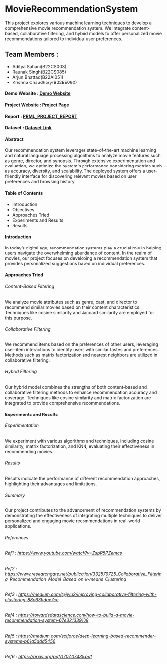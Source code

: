 # MovieRecommendationSystem
This project explores various machine learning techniques to develop a comprehensive movie recommendation system. We integrate content-based, collaborative filtering, and hybrid models to offer personalized movie recommendations tailored to individual user preferences.
## Team Members :
- Aditya Sahani(B22CS003)
- Raunak Singh(B22CS085)
- Arjun Bhattad(B22AI051)
- Krishna Chaudhary(B22EE090)
  
#### Demo Website : [Demo Website](https://movierecommendationsystem-nrpmzdwepthohlrlshxqpf.streamlit.app/)
#### Project Website : [Project Page](https://prml-project-page.netlify.app/)
#### Report : [PRML_PROJECT_REPORT](https://drive.google.com/file/d/1Gp-CGb7ZDTJkOTm91Nl3ND4mnYrbtArJ/view?usp=sharing)
#### Dataset : [Dataset Link](https://www.kaggle.com/datasets/shubhammehta21/movie-lens-small-latest-dataset)


#### Abstract
Our recommendation system leverages state-of-the-art machine learning and natural language processing algorithms to analyze movie features such as genre, director, and synopsis. Through extensive experimentation and evaluation, we optimize the system's performance considering metrics such as accuracy, diversity, and scalability. The deployed system offers a user-friendly interface for discovering relevant movies based on user preferences and browsing history.

#### Table of Contents
- Introduction
- Objectives
- Approaches Tried
- Experiments and Results
- Results

#### Introduction
In today’s digital age, recommendation systems play a crucial role in helping users navigate the overwhelming abundance of content. In the realm of movies, our project focuses on developing a recommendation system that provides personalized suggestions based on individual preferences.

#### Approaches Tried
###### Content-Based Filtering
We analyze movie attributes such as genre, cast, and director to recommend similar movies based on their content characteristics. Techniques like cosine similarity and Jaccard similarity are employed for this purpose.

###### Collaborative Filtering
We recommend items based on the preferences of other users, leveraging user-item interactions to identify users with similar tastes and preferences. Methods such as matrix factorization and nearest neighbors are utilized in collaborative filtering.

###### Hybrid Filtering
Our hybrid model combines the strengths of both content-based and collaborative filtering methods to enhance recommendation accuracy and coverage. Techniques like cosine similarity and matrix factorization are integrated to provide comprehensive recommendations.

#### Experiments and Results

###### Experimentation
We experiment with various algorithms and techniques, including cosine similarity, matrix factorization, and KNN, evaluating their effectiveness in recommending movies.

###### Results
Results indicate the performance of different recommendation approaches, highlighting their advantages and limitations.

###### Summary
Our project contributes to the advancement of recommendation systems by demonstrating the effectiveness of integrating multiple techniques to deliver personalized and engaging movie recommendations in real-world applications.


###### References
###### Ref1 : https://www.youtube.com/watch?v=ZspR5PZemcs
###### Ref2 : https://www.researchgate.net/publication/332579725_Collaborative_Filtering_Recommendation_Model_Based_on_k-means_Clustering
###### Ref3 : https://medium.com/@jwu2/improving-collaborative-filtering-with-clustering-88c63bdae7cc
###### Ref4 : https://towardsdatascience.com/how-to-build-a-movie-recommendation-system-67e321339109
###### Ref5 : https://medium.com/sciforce/deep-learning-based-recommender-systems-b61a5ddd5456
###### Ref6 : https://arxiv.org/pdf/1707.07435.pdf

